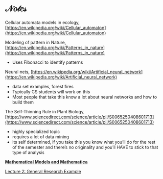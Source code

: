 # 𝒩𝑜𝓉𝑒𝓈

Cellular automata models in ecology,
[https://en.wikipedia.org/wiki/Cellular_automaton](https://en.wikipedia.org/wiki/Cellular_automaton)

Modeling of pattern in Nature, [https://en.wikipedia.org/wiki/Patterns_in_nature](https://en.wikipedia.org/wiki/Patterns_in_nature)

- Uses Fibonacci to identify patterns

Neural nets, [https://en.wikipedia.org/wiki/Artificial_neural_network](https://en.wikipedia.org/wiki/Artificial_neural_network)

- data set examples, forest fires
- Typically CS students will work on this
- Most people that take this know a lot about neural networks and how to build them

The Self-Thinning Rule in Plant Biology,
[https://www.sciencedirect.com/science/article/pii/S0065250408601713](https://www.sciencedirect.com/science/article/pii/S0065250408601713)

- highly specialized topic
- requires a lot of data mining
- its self determined, if you take this you know what you’ll do for the rest of the semester and there’s no originality and you’ll HAVE to stick to that type of analysis

[**Mathematical Models and Mathematica**](%F0%9D%92%A9%F0%9D%91%9C%F0%9D%93%89%F0%9D%91%92%F0%9D%93%88%208af0a6ac89674d639e52a9e883d162ce/Mathematical%20Models%20and%20Mathematica%2058260e31ec974af296b456008ff86440.md)

[Lecture 2: General Research Example](%F0%9D%92%A9%F0%9D%91%9C%F0%9D%93%89%F0%9D%91%92%F0%9D%93%88%208af0a6ac89674d639e52a9e883d162ce/Lecture%202%20General%20Research%20Example%20533a3966e1b34fab8dc482216f946f16.md)